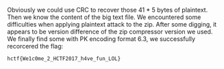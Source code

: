 Obviously we could use CRC to recover those 41 * 5 bytes of plaintext. Then we know the content of the big text file. We encountered some difficulties when applying plaintext attack to the zip. After some digging, it appears to be version difference of the zip compressor version we used. We finally find some with PK encoding format 6.3, we successfully recorcered the flag:

`hctf{We1c0me_2_HCTF2017_h4ve_fun_LOL}`
